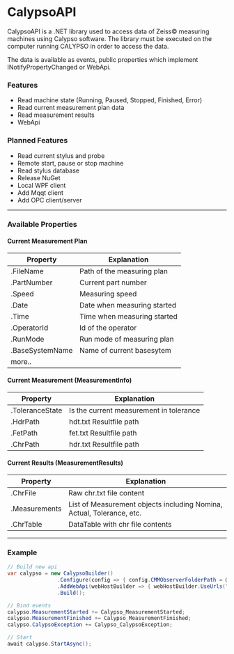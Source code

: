 # CalypsoAPI

CalypsoAPI is a .NET library used to access data of Zeiss&copy; measuring machines using Calypso software.  The library must be executed on the computer running CALYPSO in order to access the data.

The data is available as events, public properties which implement INotifyPropertyChanged or WebApi.

### Features
- Read machine state (Running, Paused, Stopped, Finished, Error)
- Read current measurement plan data
- Read measurement results
- WebApi

### Planned Features
- Read current stylus and probe
- Remote start, pause or stop machine
- Read stylus database
- Release NuGet
- Local WPF client
- Add Mqqt client
- Add OPC client/server

------------


### Available Properties
#### Current Measurement Plan 
|  Property | Explanation  |
| ------------ | ------------ |
| .FileName  | Path of the measuring plan  |
| .PartNumber  | Current part number  |
|  .Speed | Measuring speed  |
| .Date  | Date when measuring started  |
| .Time  | Time when measuring started  |
|  .OperatorId | Id of the operator  |
| .RunMode  | Run mode of measuring plan  |
| .BaseSystemName  |  Name of current basesytem |
|  more.. |   |

#### Current Measurement (MeasurementInfo)
|  Property | Explanation  |
| ------------ | ------------ |
| .ToleranceState  | Is the current measurement in tolerance  |
| .HdrPath  | hdt.txt Resultfile path |
|  .FetPath | fet.txt  Resultfile path |
| .ChrPath  | hdr.txt Resultfile path  |

#### Current Results (MeasurementResults)
|  Property | Explanation  |
| ------------ | ------------ |
| .ChrFile  | Raw chr.txt file content  |
| .Measurements  | List of Measurement objects including Nomina, Actual, Tolerance, etc.|
|  .ChrTable | DataTable with chr file contents |

------------


### Example

```csharp
// Build new api
var calypso = new CalypsoBuilder()
                .Configure(config => { config.CMMObserverFolderPath = @"C:/Users/Public/Documents/Zeiss/CMMObserver"; })
                .AddWebApi(webHostBuilder => { webHostBuilder.UseUrls("http://localhost:5000"); })                                        
                .Build();

// Bind events
calypso.MeasurementStarted += Calypso_MeasurementStarted;
calypso.MeasurementFinished += Calypso_MeasurementFinished;
calypso.CalypsoException += Calypso_CalypsoException;

// Start
await calypso.StartAsync();

```
